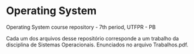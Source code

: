 # Operating System
Operating System course repository - 7th period, UTFPR - PB

Cada um dos arquivos desse repositório corresponde a um trabalho da disciplina de Sistemas Operacionais. Enunciados no arquivo Trabalhos.pdf.
